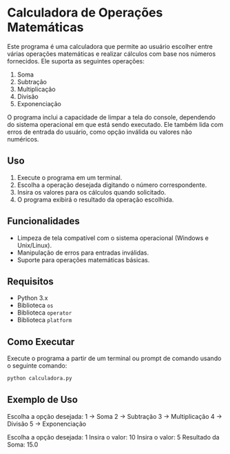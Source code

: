 # Calculadora de Operações Matemáticas

Este programa é uma calculadora que permite ao usuário escolher entre várias operações matemáticas e realizar cálculos com base nos números fornecidos. Ele suporta as seguintes operações:

1. Soma
2. Subtração
3. Multiplicação
4. Divisão
5. Exponenciação

O programa inclui a capacidade de limpar a tela do console, dependendo do sistema operacional em que está sendo executado. Ele também lida com erros de entrada do usuário, como opção inválida ou valores não numéricos.

## Uso

1. Execute o programa em um terminal.
2. Escolha a operação desejada digitando o número correspondente.
3. Insira os valores para os cálculos quando solicitado.
4. O programa exibirá o resultado da operação escolhida.

## Funcionalidades

- Limpeza de tela compatível com o sistema operacional (Windows e Unix/Linux).
- Manipulação de erros para entradas inválidas.
- Suporte para operações matemáticas básicas.

## Requisitos

- Python 3.x
- Biblioteca `os`
- Biblioteca `operator`
- Biblioteca `platform`

## Como Executar

Execute o programa a partir de um terminal ou prompt de comando usando o seguinte comando:

```bash
python calculadora.py
```

## Exemplo de Uso

Escolha a opção desejada:
1 -> Soma
2 -> Subtração
3 -> Multiplicação
4 -> Divisão
5 -> Exponenciação

Escolha a opção desejada: 1
Insira o valor: 10
Insira o valor: 5
Resultado da Soma: 15.0

